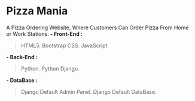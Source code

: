 # Pizza Mania 
A Pizza Ordering Website, Where Customers Can Order Pizza From Home or Work Stations.
**- Front-End :**
  > HTML5.
  > Bootstrap CSS.
  > JavaScript.

**- **Back-End** :**
  > Python.
  > Python Django.

**- **DataBase** :**
  > Django Default Admin Panel.
  > Django Default DataBase.


  
